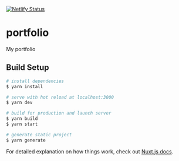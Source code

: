 [![Netlify Status](https://api.netlify.com/api/v1/badges/42df70c9-3607-4447-b0c1-8a5f283b34ad/deploy-status)](https://app.netlify.com/sites/aliataf/deploys)

# portfolio

My portfolio

## Build Setup

```bash
# install dependencies
$ yarn install

# serve with hot reload at localhost:3000
$ yarn dev

# build for production and launch server
$ yarn build
$ yarn start

# generate static project
$ yarn generate
```

For detailed explanation on how things work, check out [Nuxt.js docs](https://nuxtjs.org).
